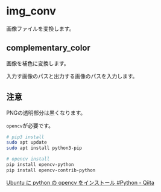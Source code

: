 # img_conv

画像ファイルを変換します。

## complementary_color

画像を補色に変換します。

入力す画像のパスと出力する画像のパスを入力します。

## 注意

PNGの透明部分は黒くなります。

```opencv```が必要です。

```bash
# pip3 install
sudo apt update
sudo apt install python3-pip

# opencv install
pip install opencv-python
pip install opencv-contrib-python
```

[Ubuntu に python の opencv をインストール #Python - Qiita](https://qiita.com/mugimugi/items/64b710c0c506fc13d19d)
